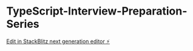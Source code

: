 # TypeScript-Interview-Preparation-Series

[Edit in StackBlitz next generation editor ⚡️](https://stackblitz.com/~/github.com/AshutoshChoubey/TypeScript-Interview-Preparation-Series)